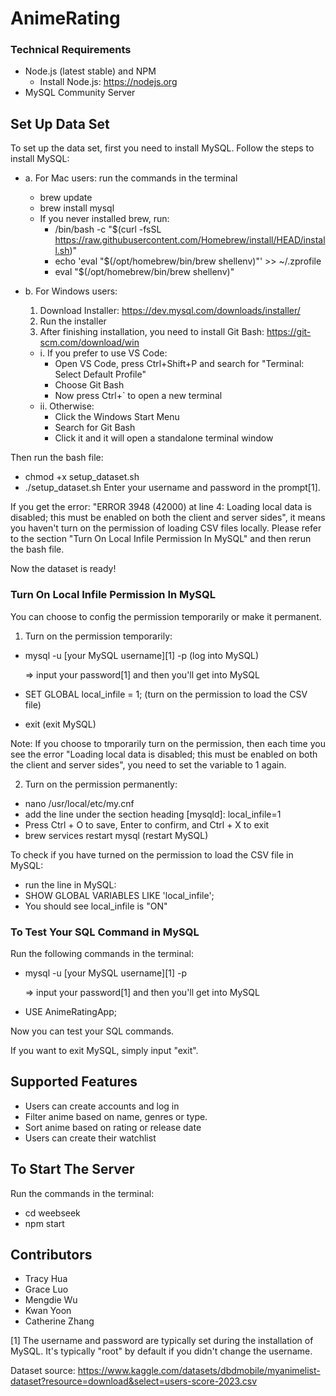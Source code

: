 # AnimeRating
### Technical Requirements
- Node.js (latest stable) and NPM
  - Install Node.js: https://nodejs.org
- MySQL Community Server

## Set Up Data Set
To set up the data set, first you need to install MySQL. Follow the steps to install MySQL:
- a. For Mac users: run the commands in the terminal
  - brew update
  - brew install mysql
  - If you never installed brew, run:
    - /bin/bash -c "$(curl -fsSL https://raw.githubusercontent.com/Homebrew/install/HEAD/install.sh)"
    - echo 'eval "$(/opt/homebrew/bin/brew shellenv)"' >> ~/.zprofile
    - eval "$(/opt/homebrew/bin/brew shellenv)"

- b. For Windows users:
  1. Download Installer: https://dev.mysql.com/downloads/installer/
  2. Run the installer
  3. After finishing installation, you need to install Git Bash: https://git-scm.com/download/win
    - i. If you prefer to use VS Code:
      - Open VS Code, press Ctrl+Shift+P and search for "Terminal: Select Default Profile"
      - Choose Git Bash
      - Now press Ctrl+` to open a new terminal
    - ii. Otherwise:
      - Click the Windows Start Menu
      - Search for Git Bash
      - Click it and it will open a standalone terminal window

Then run the bash file:
- chmod +x setup_dataset.sh
- ./setup_dataset.sh
Enter your username and password in the prompt[1].

If you get the error:
"ERROR 3948 (42000) at line 4: Loading local data is disabled; this must be enabled on both the client and server sides", 
it means you haven't turn on the permission of loading CSV files locally. Please refer to the section "Turn On Local Infile Permission In MySQL" and then rerun the bash file.

Now the dataset is ready!

### Turn On Local Infile Permission In MySQL
You can choose to config the permission temporarily or make it permanent.
1. Turn on the permission temporarily:
- mysql -u [your MySQL username][1] -p   (log into MySQL)

  => input your password[1] and then you'll get into MySQL
- SET GLOBAL local_infile = 1;           (turn on the permission to load the CSV file)
- exit                                   (exit MySQL)

Note: If you choose to tmporarily turn on the permission, then each time you see the error "Loading local data is disabled; this must be enabled on both the client and server sides", you need to set the variable to 1 again.

2. Turn on the permission permanently:
- nano /usr/local/etc/my.cnf
- add the line under the section heading [mysqld]: local_infile=1
- Press Ctrl + O to save, Enter to confirm, and Ctrl + X to exit
- brew services restart mysql            (restart MySQL)

To check if you have turned on the permission to load the CSV file in MySQL:
- run the line in MySQL: 
- SHOW GLOBAL VARIABLES LIKE 'local_infile';
- You should see local_infile is "ON"

### To Test Your SQL Command in MySQL
Run the following commands in the terminal:
- mysql -u [your MySQL username][1] -p

  => input your password[1] and then you'll get into MySQL
- USE AnimeRatingApp;

Now you can test your SQL commands.

If you want to exit MySQL, simply input "exit".

## Supported Features
- Users can create accounts and log in
- Filter anime based on name, genres or type.
- Sort anime based on rating or release date
- Users can create their watchlist

## To Start The Server
Run the commands in the terminal:
- cd weebseek
- npm start

## Contributors
- Tracy Hua
- Grace Luo
- Mengdie Wu
- Kwan Yoon
- Catherine Zhang

[1] The username and password are typically set during the installation of MySQL. It's typically "root" by default if you didn't change the username.

Dataset source: https://www.kaggle.com/datasets/dbdmobile/myanimelist-dataset?resource=download&select=users-score-2023.csv

